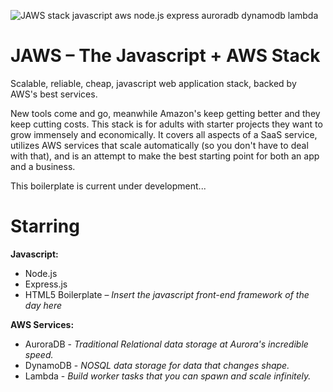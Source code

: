 ![JAWS stack javascript aws node.js express auroradb dynamodb lambda](https://github.com/servant-app/JAWS/blob/master/public/img/jaws_logo_javascript_aws.png)

JAWS – The Javascript + AWS Stack
=================================

Scalable, reliable, cheap, javascript web application stack, backed by AWS's best services.

New tools come and go, meanwhile Amazon's keep getting better and they keep cutting costs.  This stack is for adults with starter projects they want to grow immensely and economically.  It covers all aspects of a SaaS service, utilizes AWS services that scale automatically (so you don't have to deal with that), and is an attempt to make the best starting point for both an app and a business.

This boilerplate is current under development...

Starring
=================================

**Javascript:**
- Node.js
- Express.js
- HTML5 Boilerplate – *Insert the javascript front-end framework of the day here*

**AWS Services:**
- AuroraDB - *Traditional Relational data storage at Aurora's incredible speed.*
- DynamoDB - *NOSQL data storage for data that changes shape.*
- Lambda - *Build worker tasks that you can spawn and scale infinitely.*
